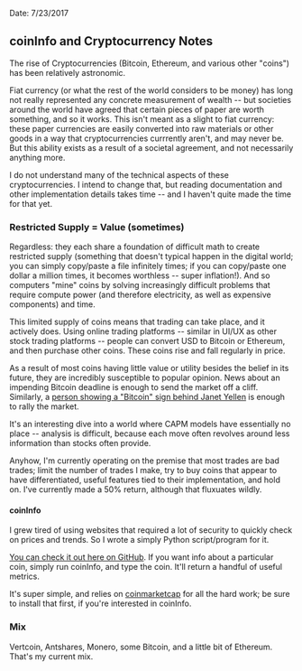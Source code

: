 Date: 7/23/2017

## coinInfo and Cryptocurrency Notes

The rise of Cryptocurrencies (Bitcoin, Ethereum, and various other "coins") has been relatively astronomic. 

Fiat currency (or what the rest of the world considers to be money) has long not really represented any concrete measurement of wealth -- but societies around the world have agreed that certain pieces of paper are worth something, and so it works. This isn't meant as a slight to fiat currency: these paper currencies are easily converted into raw materials or other goods in a way that cryptocurrencies currrently aren't, and may never be. But this ability exists as a result of a societal agreement, and not necessarily anything more.

I do not understand many of the technical aspects of these cryptocurrencies. I intend to change that, but reading documentation and other implementation details takes time -- and I haven't quite made the time for that yet.

### Restricted Supply = Value (sometimes)

Regardless: they each share a foundation of difficult math to create restricted supply (something that doesn't typical happen in the digital world; you can simply copy/paste a file infinitely times; if you can copy/paste one dollar a million times, it becomes worthless -- super inflation!). And so computers "mine" coins by solving increasingly difficult problems that require compute power (and therefore electricity, as well as expensive components) and time.

This limited supply of coins means that trading can take place, and it actively does. Using online trading platforms -- similar in UI/UX as other stock trading platforms -- people can convert USD to Bitcoin or Ethereum, and then purchase other coins. These coins rise and fall regularly in price.

As a result of most coins having little value or utility besides the belief in its future, they are incredibly susceptible to popular opinion. News about an impending Bitcoin deadline is enough to send the market off a cliff. Similarly, a [person showing a "Bitcoin" sign behind Janet Yellen](http://fortune.com/2017/07/12/bitcoin-buy-yellen-fed-testimony/) is enough to rally the market.

It's an interesting dive into a world where CAPM models have essentially no place -- analysis is difficult, because each move often revolves around less information than stocks often provide.

Anyhow, I'm currently operating on the premise that most trades are bad trades; limit the number of trades I make, try to buy coins that appear to have differentiated, useful features tied to their implementation, and hold on. I've currently made a 50% return, although that fluxuates wildly.

#### coinInfo

I grew tired of using websites that required a lot of security to quickly check on prices and trends. So I wrote a simply Python script/program for it.

[You can check it out here on GitHub](https://github.com/jonathankkizer/coinInfo). If you want info about a particular coin, simply run coinInfo, and type the coin. It'll return a handful of useful metrics. 

It's super simple, and relies on [coinmarketcap](https://pypi.python.org/pypi/coinmarketcap) for all the hard work; be sure to install that first, if you're interested in coinInfo.

### Mix

Vertcoin, Antshares, Monero, some Bitcoin, and a little bit of Ethereum. That's my current mix.